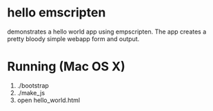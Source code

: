 # hello emscripten


demonstrates a hello world app using empscripten. The app
creates a pretty bloody simple webapp form and output.

# Running (Mac OS X)

1. ./bootstrap
2. ./make\_js
3. open hello\_world.html
